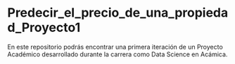 # Predecir_el_precio_de_una_propiedad_Proyecto1
En este repositorio podrás encontrar una primera iteración de un Proyecto Académico desarrollado durante la carrera como Data Science en Acámica.
